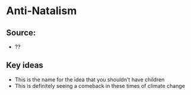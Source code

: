 # Anti-Natalism

## Source:
- ??

## Key ideas
- This is the name for the idea that you shouldn't have children
- This is definitely seeing a comeback in these times of climate change